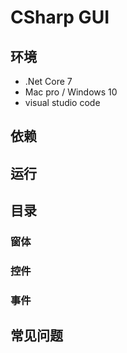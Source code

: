 # CSharp GUI



## 环境

 * .Net Core 7
 * Mac pro / Windows 10
 * visual studio code

## 依赖

## 运行

## 目录

### 窗体

### 控件

### 事件

### 


## 常见问题
